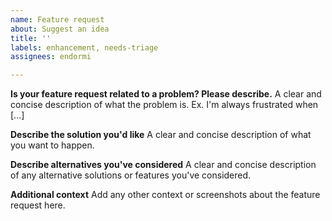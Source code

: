 ```yaml
---
name: Feature request
about: Suggest an idea
title: ''
labels: enhancement, needs-triage
assignees: endormi

---
```


<!--
  Remember to add django kanban board project underneath labels,
  it's not automated
-->

**Is your feature request related to a problem? Please describe.**
A clear and concise description of what the problem is. Ex. I'm always frustrated when [...]

**Describe the solution you'd like**
A clear and concise description of what you want to happen.

**Describe alternatives you've considered**
A clear and concise description of any alternative solutions or features you've considered.

**Additional context**
Add any other context or screenshots about the feature request here.
